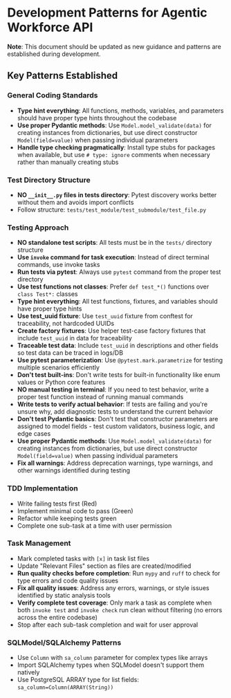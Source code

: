 # Development Patterns for Agentic Workforce API

**Note**: This document should be updated as new guidance and patterns are established during development.

## Key Patterns Established

### General Coding Standards
- **Type hint everything**: All functions, methods, variables, and parameters should have proper type hints throughout the codebase
- **Use proper Pydantic methods**: Use `Model.model_validate(data)` for creating instances from dictionaries, but use direct constructor `Model(field=value)` when passing individual parameters
- **Handle type checking pragmatically**: Install type stubs for packages when available, but use `# type: ignore` comments when necessary rather than manually creating stubs

### Test Directory Structure
- **NO `__init__.py` files in tests directory**: Pytest discovery works better without them and avoids import conflicts
- Follow structure: `tests/test_module/test_submodule/test_file.py`

### Testing Approach
- **NO standalone test scripts**: All tests must be in the `tests/` directory structure
- **Use `invoke` command for task execution**: Instead of direct terminal commands, use invoke tasks
- **Run tests via pytest**: Always use `pytest` command from the proper test directory
- **Use test functions not classes**: Prefer `def test_*()` functions over `class Test*:` classes
- **Type hint everything**: All test functions, fixtures, and variables should have proper type hints
- **Use test_uuid fixture**: Use `test_uuid` fixture from conftest for traceability, not hardcoded UUIDs
- **Create factory fixtures**: Use helper test-case factory fixtures that include `test_uuid` in data for traceability
- **Traceable test data**: Include `test_uuid` in descriptions and other fields so test data can be traced in logs/DB
- **Use pytest parameterization**: Use `@pytest.mark.parametrize` for testing multiple scenarios efficiently
- **Don't test built-ins**: Don't write tests for built-in functionality like enum values or Python core features
- **NO manual testing in terminal**: If you need to test behavior, write a proper test function instead of running manual commands
- **Write tests to verify actual behavior**: If tests are failing and you're unsure why, add diagnostic tests to understand the current behavior
- **Don't test Pydantic basics**: Don't test that constructor parameters are assigned to model fields - test custom validators, business logic, and edge cases
- **Use proper Pydantic methods**: Use `Model.model_validate(data)` for creating instances from dictionaries, but use direct constructor `Model(field=value)` when passing individual parameters
- **Fix all warnings**: Address deprecation warnings, type warnings, and other warnings identified during testing

### TDD Implementation
- Write failing tests first (Red)
- Implement minimal code to pass (Green) 
- Refactor while keeping tests green
- Complete one sub-task at a time with user permission

### Task Management
- Mark completed tasks with `[x]` in task list files
- Update "Relevant Files" section as files are created/modified
- **Run quality checks before completion**: Run `mypy` and `ruff` to check for type errors and code quality issues
- **Fix all quality issues**: Address any errors, warnings, or style issues identified by static analysis tools
- **Verify complete test coverage**: Only mark a task as complete when both `invoke test` and `invoke check` run clean without filtering (no errors across the entire codebase)
- Stop after each sub-task completion and wait for user approval

### SQLModel/SQLAlchemy Patterns
- Use `Column` with `sa_column` parameter for complex types like arrays
- Import SQLAlchemy types when SQLModel doesn't support them natively
- Use PostgreSQL ARRAY type for list fields: `sa_column=Column(ARRAY(String))`

